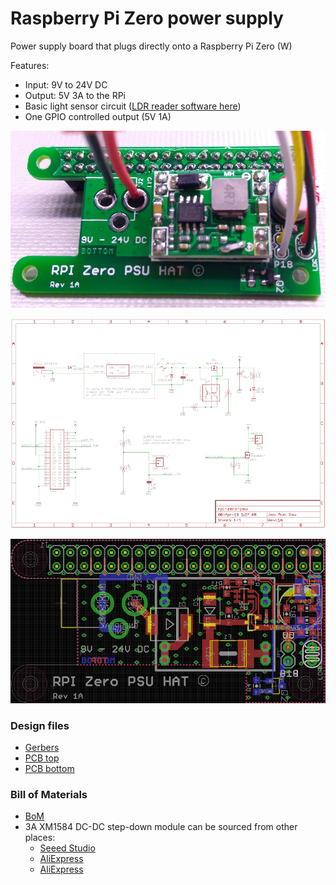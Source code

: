 # Raspberry Pi Zero power supply

Power supply board that plugs directly onto a Raspberry Pi Zero (W)

Features:
* Input: 9V to 24V DC
* Output: 5V 3A to the RPi
* Basic light sensor circuit ([LDR reader software here](https://github.com/jasaw/ldr-reader))
* One GPIO controlled output (5V 1A)


![PCBA](pcba.jpg)

![schematic](schematic.png)

![layout](layout.png)


### Design files

* [Gerbers](rpi-zero-psu-rev-1a.zip)
* [PCB top](rpi-zero-psu-rev-1a-top.pdf)
* [PCB bottom](rpi-zero-psu-rev-1a-bottom.pdf)


### Bill of Materials

* [BoM](rpi-zero-psu-rev-1a-bom.pdf)
* 3A XM1584 DC-DC step-down module can be sourced from other places:
  * [Seeed Studio](https://www.seeedstudio.com/Adjustable-Step-Down-DC%26DC-Converter-%280.8V-18V%263A%29-p-1716.html)
  * [AliExpress](https://www.aliexpress.com/item/Free-Shipping-5PCS-XM1584-Ultra-small-size-DC-DC-step-down-power-supply-module-3A-adjustable/32262690691.html)
  * [AliExpress](https://www.aliexpress.com/item/10pcs-lot-Ultra-Small-Size-DC-DC-Step-Down-Power-Supply-Module-3A-Adjustable-Step-Down/32478748937.html)

